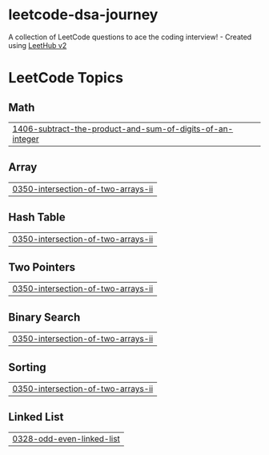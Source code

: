 # leetcode-dsa-journey
A collection of LeetCode questions to ace the coding interview! - Created using [LeetHub v2](https://github.com/arunbhardwaj/LeetHub-2.0)

<!---LeetCode Topics Start-->
# LeetCode Topics
## Math
|  |
| ------- |
| [1406-subtract-the-product-and-sum-of-digits-of-an-integer](https://github.com/SujalJhamb/leetcode-dsa-journey/tree/master/1406-subtract-the-product-and-sum-of-digits-of-an-integer) |
## Array
|  |
| ------- |
| [0350-intersection-of-two-arrays-ii](https://github.com/SujalJhamb/leetcode-dsa-journey/tree/master/0350-intersection-of-two-arrays-ii) |
## Hash Table
|  |
| ------- |
| [0350-intersection-of-two-arrays-ii](https://github.com/SujalJhamb/leetcode-dsa-journey/tree/master/0350-intersection-of-two-arrays-ii) |
## Two Pointers
|  |
| ------- |
| [0350-intersection-of-two-arrays-ii](https://github.com/SujalJhamb/leetcode-dsa-journey/tree/master/0350-intersection-of-two-arrays-ii) |
## Binary Search
|  |
| ------- |
| [0350-intersection-of-two-arrays-ii](https://github.com/SujalJhamb/leetcode-dsa-journey/tree/master/0350-intersection-of-two-arrays-ii) |
## Sorting
|  |
| ------- |
| [0350-intersection-of-two-arrays-ii](https://github.com/SujalJhamb/leetcode-dsa-journey/tree/master/0350-intersection-of-two-arrays-ii) |
## Linked List
|  |
| ------- |
| [0328-odd-even-linked-list](https://github.com/SujalJhamb/leetcode-dsa-journey/tree/master/0328-odd-even-linked-list) |
<!---LeetCode Topics End-->